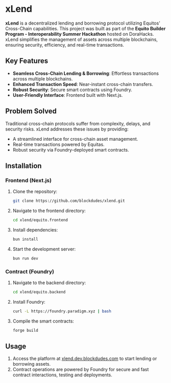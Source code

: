 # xLend

**xLend** is a decentralized lending and borrowing protocol utilizing Equitos' Cross-Chain capabilities. This project was built as part of the **Equito Builder Program - Interoperability Summer Hackathon** hosted on DoraHacks. xLend simplifies the management of assets across multiple blockchains, ensuring security, efficiency, and real-time transactions.

## Key Features

- **Seamless Cross-Chain Lending & Borrowing**: Effortless transactions across multiple blockchains.
- **Enhanced Transaction Speed**: Near-instant cross-chain transfers.
- **Robust Security**: Secure smart contracts using Foundry.
- **User-Friendly Interface**: Frontend built with Next.js.

## Problem Solved

Traditional cross-chain protocols suffer from complexity, delays, and security risks. xLend addresses these issues by providing:

- A streamlined interface for cross-chain asset management.
- Real-time transactions powered by Equitas.
- Robust security via Foundry-deployed smart contracts.

## Installation

### Frontend (Next.js)

1. Clone the repository:
   ```bash
   git clone https://github.com/blockdudes/xlend.git
   ```
2. Navigate to the frontend directory:
   ```bash
   cd xlend/equito.frontend
   ```
3. Install dependencies:
   ```bash
   bun install
   ```
4. Start the development server:
   ```bash
   bun run dev
   ```

### Contract (Foundry)

1. Navigate to the backend directory:
   ```bash
   cd xlend/equito.backend
   ```
2. Install Foundry:
   ```bash
   curl -L https://foundry.paradigm.xyz | bash
   ```
3. Compile the smart contracts:
   ```bash
   forge build
   ```

## Usage

1. Access the platform at [xlend.dev.blockdudes.com](https://xlend.dev.blockdudes.com) to start lending or borrowing assets.
2. Contract operations are powered by Foundry for secure and fast contract interactions, testing and deployments.
